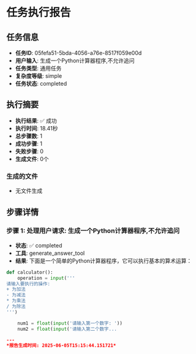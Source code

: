 # 任务执行报告

## 任务信息
- **任务ID**: 05fefa51-5bda-4056-a76e-8517f059e00d
- **用户输入**: 生成一个Python计算器程序,不允许追问
- **任务类型**: 通用任务
- **复杂度等级**: simple
- **任务状态**: completed

## 执行摘要
- **执行结果**: ✅ 成功
- **执行时间**: 18.41秒
- **总步骤数**: 1
- **成功步骤**: 1
- **失败步骤**: 0
- **生成文件**: 0个

### 生成的文件
- 无文件生成

## 步骤详情

### 步骤 1: 处理用户请求: 生成一个Python计算器程序,不允许追问
- **状态**: ✅ completed
- **工具**: generate_answer_tool
- **结果**: 下面是一个简单的Python计算器程序，它可以执行基本的算术运算：

```python
def calculator():
    operation = input('''
请输入要执行的操作:
+ 为加法
- 为减法
* 为乘法
/ 为除法
''')

    num1 = float(input('请输入第一个数字: '))
    num2 = float(input('请输入第二个数字...

---
*报告生成时间: 2025-06-05T15:15:44.151721*
